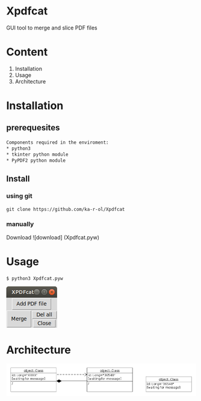 # Xpdfcat
GUI tool to merge and slice PDF files

# Content
1. Installation
2. Usage
3. Architecture

# Installation

## prerequesites

    Components required in the enviroment:
    * python3
    * tkinter python module
    * PyPDF2 python module

## Install

### using git

```
git clone https://github.com/ka-r-ol/Xpdfcat
```
### manually

Download ![download] (Xpdfcat.pyw)

# Usage

```
$ python3 Xpdfcat.pyw
```
![Main window](images/XPDFcat.png)

# Architecture

![Class Diagram](images/ClassDiagram.png)
